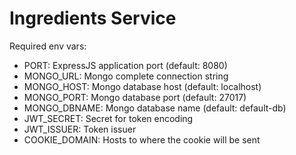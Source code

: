 # Ingredients Service

Required env vars:
* PORT: ExpressJS application port (default: 8080)
* MONGO_URL: Mongo complete connection string
* MONGO_HOST: Mongo database host (default: localhost)
* MONGO_PORT: Mongo database port (default: 27017)
* MONGO_DBNAME: Mongo database name (default: default-db)
* JWT_SECRET: Secret for token encoding
* JWT_ISSUER: Token issuer
* COOKIE_DOMAIN: Hosts to where the cookie will be sent